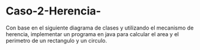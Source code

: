 # Caso-2-Herencia-

Con base en el siguiente diagrama de clases y utilizando el mecanismo de herencia, implementar un programa en java para calcular el area y el perimetro de un rectangulo  y un circulo.
